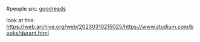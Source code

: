 #people 
src: [goodreads](https://www.goodreads.com/author/show/16184.Will_Durant) 

look at this: https://web.archive.org/web/20230310215025/https://www.studium.com/books/durant.html